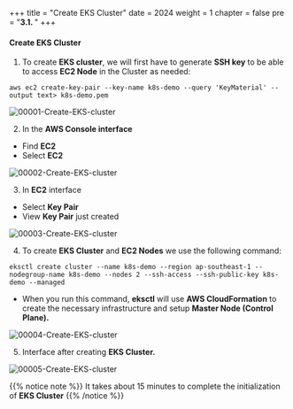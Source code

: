 +++
title = "Create EKS Cluster"
date = 2024
weight = 1
chapter = false
pre = "<b>3.1. </b>"
+++

#### Create EKS Cluster
1. To create **EKS cluster**, we will first have to generate **SSH key** to be able to access **EC2 Node** in the Cluster as needed:
```
aws ec2 create-key-pair --key-name k8s-demo --query 'KeyMaterial' --output text> k8s-demo.pem

```
![00001-Create-EKS-cluster](/000062_CICDonEKS/images/3-Create-EKS-cluster/1-Create-EKS-Cluster/00001-Create-EKS-Cluster.png?width=90pc)

2. In the **AWS Console interface**
- Find **EC2**
- Select **EC2**

![00002-Create-EKS-cluster](/000062_CICDonEKS/images/3-Create-EKS-cluster/1-Create-EKS-Cluster/00002-Create-EKS-Cluster.png?width=90pc)

3. In **EC2** interface
- Select **Key Pair**
- View **Key Pair** just created

![00003-Create-EKS-cluster](/000062_CICDonEKS/images/3-Create-EKS-cluster/1-Create-EKS-Cluster/00003-Create-EKS-Cluster.png?width=90pc)

4. To create **EKS Cluster** and **EC2 Nodes** we use the following command:
```
eksctl create cluster --name k8s-demo --region ap-southeast-1 --nodegroup-name k8s-demo --nodes 2 --ssh-access --ssh-public-key k8s-demo --managed
```

- When you run this command, **eksctl** will use **AWS CloudFormation** to create the necessary infrastructure and setup **Master Node **(Control Plane).****

![00004-Create-EKS-cluster](/000062_CICDonEKS/images/3-Create-EKS-cluster/1-Create-EKS-Cluster/00004-Create-EKS-Cluster.png?width=90pc)

5. Interface after creating **EKS Cluster.**

![00005-Create-EKS-cluster](/000062_CICDonEKS/images/3-Create-EKS-cluster/1-Create-EKS-Cluster/00005-Create-EKS-Cluster.png?width=90pc)

{{% notice note %}}
It takes about 15 minutes to complete the initialization of **EKS Cluster**
{{% /notice %}}
